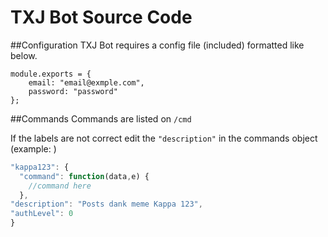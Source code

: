 # TXJ Bot Source Code

##Configuration
TXJ Bot requires a config file (included) formatted like below.
```
module.exports = {
	email: "email@exmple.com",
	password: "password"
};
```

##Commands
Commands are listed on `/cmd`

If the labels are not correct edit the `"description"` in the commands object (example: )
```javascript
"kappa123": {
  "command": function(data,e) {
    //command here
  },
"description": "Posts dank meme Kappa 123",
"authLevel": 0
}

